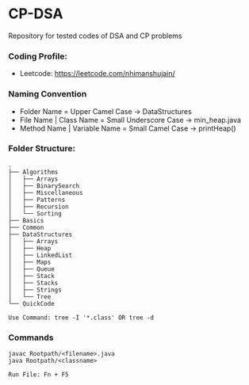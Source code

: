 # CP-DSA
Repository for tested codes of DSA and CP problems


### Coding Profile:
- Leetcode: https://leetcode.com/nhimanshujain/ 


### Naming Convention
- Folder Name = Upper Camel Case -> DataStructures
- File Name | Class Name = Small Underscore Case -> min_heap.java
- Method Name | Variable Name = Small Camel Case -> printHeap()


### Folder Structure:

```
.
├── Algorithms
│   ├── Arrays
│   ├── BinarySearch
│   ├── Miscellaneous
│   ├── Patterns
│   ├── Recursion
│   └── Sorting
├── Basics
├── Common
├── DataStructures
│   ├── Arrays
│   ├── Heap
│   ├── LinkedList
│   ├── Maps
│   ├── Queue
│   ├── Stack
│   ├── Stacks
│   ├── Strings
│   └── Tree
└── QuickCode

Use Command: tree -I '*.class' OR tree -d
```

### Commands

```
javac Rootpath/<filename>.java
java Rootpath/<classname>

Run File: Fn + F5
```

